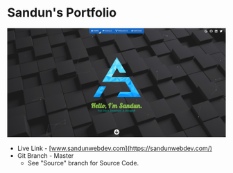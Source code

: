 # Sandun's Portfolio

<a href='https://sandunwebdev.com/' target='blank'>
<img src='./resources/portfolioSiteScreenshot.png' alt='Portfolio Screenshot'>
</a>

- Live Link - [www.sandunwebdev.com](https://sandunwebdev.com/)
- Git Branch - Master
  - See "Source" branch for Source Code.
